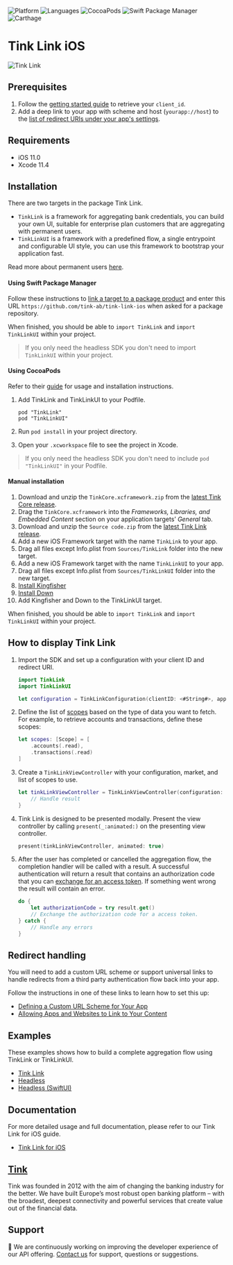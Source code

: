 ![Platform](https://img.shields.io/badge/platform-iOS-orange.svg)
![Languages](https://img.shields.io/badge/languages-swift-orange.svg)
![CocoaPods](https://img.shields.io/cocoapods/v/TinkLink.svg)
![Swift Package Manager](https://img.shields.io/badge/SPM-supported-DE5C43.svg)
![Carthage](https://img.shields.io/badge/Carthage-compatible-4BC51D.svg)

# Tink Link iOS

![Tink Link](https://images.ctfassets.net/tmqu5vj33f7w/4YdZUwzfmUjvNKO0tHvKVj/ec14ed052771e3ef10156c29ccf004f0/overview.png)

## Prerequisites

1. Follow the [getting started guide](https://docs.tink.com/resources/getting-started/set-up-your-account) to retrieve your `client_id`.
2. Add a deep link to your app with scheme and host (`yourapp://host`) to the [list of redirect URIs under your app's settings](https://console.tink.com/overview).

## Requirements

- iOS 11.0
- Xcode 11.4

## Installation
There are two targets in the package Tink Link.
- `TinkLink` is a framework for aggregating bank credentials, you can build your own UI, suitable for enterprise plan customers that are aggregating with permanent users.
- `TinkLinkUI` is a framework with a predefined flow, a single entrypoint and configurable UI style, you can use this framework to bootstrap your application fast.

Read more about permanent users [here](https://docs.tink.com/resources/tutorials/permanent-users).

#### Using Swift Package Manager

Follow these instructions to [link a target to a package product](https://help.apple.com/xcode/mac/current/#/devb83d64851) and enter this URL `https://github.com/tink-ab/tink-link-ios` when asked for a package repository.

When finished, you should be able to `import TinkLink` and  `import TinkLinkUI` within your project.

> If you only need the headless SDK you don't need to import `TinkLinkUI` within your project.

#### Using CocoaPods
Refer to their [guide](https://guides.cocoapods.org/using/using-cocoapods.html) for usage and installation instructions.

1. Add TinkLink and TinkLinkUI to your Podfile.
    ```
    pod "TinkLink"
    pod "TinkLinkUI"
    ```

2. Run `pod install` in your project directory.

3. Open your `.xcworkspace` file to see the project in Xcode.

> If you only need the headless SDK you don't need to include `pod "TinkLinkUI"` in your Podfile. 

#### Manual installation

1. Download and unzip the `TinkCore.xcframework.zip` from the [latest Tink Core release](https://github.com/tink-ab/tink-core-ios/releases/latest).
2. Drag the `TinkCore.xcframework` into the  _Frameworks, Libraries, and Embedded Content_ section on your application targets’ _General_ tab. 
3. Download and unzip the `Source code.zip` from the [latest Tink Link release](https://github.com/tink-ab/tink-link-ios/releases/latest).
4. Add a new iOS Framework target with the name `TinkLink` to your app.
5. Drag all files except Info.plist from `Sources/TinkLink` folder into the new target.
6. Add a new iOS Framework target with the name `TinkLinkUI` to your app.
7. Drag all files except Info.plist from `Sources/TinkLinkUI` folder into the new target.
8. [Install Kingfisher](https://github.com/onevcat/Kingfisher/wiki/Installation-Guide#manually)
9. [Install Down](https://github.com/johnxnguyen/Down#or-manually-install)
10. Add Kingfisher and Down to the TinkLinkUI target.

When finished, you should be able to `import TinkLink`  and `import TinkLinkUI` within your project.

## How to display Tink Link

1. Import the SDK and set up a configuration with your client ID and redirect URI.
    ```swift
    import TinkLink
    import TinkLinkUI
    
    let configuration = TinkLinkConfiguration(clientID: <#String#>, appURI: <#URL#>)
    ```

2. Define the list of [scopes](https://docs.tink.com/api/#introduction-authentication-authorization-scopes) based on the type of data you want to fetch. For example, to retrieve accounts and transactions, define these scopes:
    ```swift
    let scopes: [Scope] = [
        .accounts(.read), 
        .transactions(.read)
    ]
    ```

3. Create a `TinkLinkViewController` with your configuration, market, and list of scopes to use.
    ```swift
    let tinkLinkViewController = TinkLinkViewController(configuration: configuration, market: "SE", scopes: scopes) { result in 
        // Handle result
    }
    ```
    
4. Tink Link is designed to be presented modally. Present the view controller by calling `present(_:animated:)` on the presenting view controller. 
    ```swift
    present(tinkLinkViewController, animated: true)
    ```

5. After the user has completed or cancelled the aggregation flow, the completion handler will be called with a result. A successful authentication will return a result that contains an authorization code that you can [exchange for an access token](https://docs.tink.com/resources/getting-started/retrieve-access-token). If something went wrong the result will contain an error.
    ```swift
    do {
        let authorizationCode = try result.get()
        // Exchange the authorization code for a access token.
    } catch {
        // Handle any errors
    }
    ```

## Redirect handling

You will need to add a custom URL scheme or support universal links to handle redirects from a third party authentication flow back into your app.

Follow the instructions in one of these links to learn how to set this up:

- [Defining a Custom URL Scheme for Your App](https://developer.apple.com/documentation/uikit/inter-process_communication/allowing_apps_and_websites_to_link_to_your_content/defining_a_custom_url_scheme_for_your_app)
- [Allowing Apps and Websites to Link to Your Content](https://developer.apple.com/documentation/uikit/inter-process_communication/allowing_apps_and_websites_to_link_to_your_content)

## Examples
These examples shows how to build a complete aggregation flow using TinkLink or TinkLinkUI.
- [Tink Link](Examples/TinkLinkExample)
- [Headless](Examples/HeadlessExample) 
- [Headless (SwiftUI)](Examples/HeadlessExample-SwiftUI)

## Documentation
For more detailed usage and full documentation, please refer to our Tink Link for iOS guide.
- [Tink Link for iOS](https://docs.tink.com/resources/tink-link-ios)

## [Tink](https://tink.com)
Tink was founded in 2012 with the aim of changing the banking industry for the better. We have built Europe’s most robust open banking platform – with the broadest, deepest connectivity and powerful services that create value out of the financial data.

## Support
👋 We are continuously working on improving the developer experience of our API offering. [Contact us](https://support.tink.com) for support, questions or suggestions.
